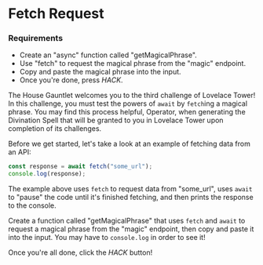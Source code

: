 # Fetch Request

<div class="aside">
<h3>Requirements</h3>
<ul>
  <li>Create an "async" function called "getMagicalPhrase".</li>
  <li>Use "fetch" to request the magical phrase from the "magic" endpoint.</li>
  <li>Copy and paste the magical phrase into the input.</li>
  <li>Once you're done, press <em>HACK</em>.</li>
</ul>
</div>

The House Gauntlet welcomes you to the third challenge of Lovelace Tower! In this challenge, you must test the powers of `await` by `fetch`ing a magical phrase. You may find this process helpful, Operator, when generating the Divination Spell that will be granted to you in Lovelace Tower upon completion of its challenges.

Before we get started, let's take a look at an example of fetching data from an API:

```js
const response = await fetch("some_url");
console.log(response);
```

The example above uses `fetch` to request data from "some_url", uses `await` to "pause" the code until it's finished fetching, and then prints the response to the console.

Create a function called "getMagicalPhrase" that uses `fetch` and `await` to request a magical phrase from the "magic" endpoint, then copy and paste it into the input. You may have to `console.log` in order to see it!

Once you're all done, click the _HACK_ button!
